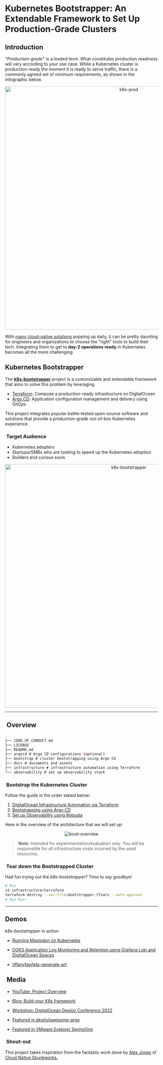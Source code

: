 # Kubernetes Bootstrapper: An Extendable Framework to Set Up Production-Grade Clusters

## Introduction

"*Production-grade*" is a loaded term. What constitutes production readiness will vary according to your use case. While a Kubernetes cluster is production-ready the moment it is ready to serve traffic, there is a commonly agreed set of minimum requirements, as shown in the infographic below.

<p align="center">
<img src="./docs/assets/pionative.png" alt="k8s-prod" width=800>
</p>

With [many cloud-native solutions](https://landscape.cncf.io/) popping up daily, it can be pretty daunting for engineers and organizations to choose the "right" tools to build their tech. Integrating them to get to **day-2 operations ready** in Kubernetes becomes all the more challenging.

## Kubernetes Bootstrapper

The [**k8s-bootstrapper**](https://github.com/hivenetes/k8s-bootstrapper) project is a customizable and extendable framework that aims to solve this problem by leveraging

- [Terraform](https://www.terraform.io/): Compose a production-ready infrastructure on DigitalOcean
- [Argo CD](https://argo-cd.readthedocs.io/en/stable/): Application configuration management and delivery using GitOps

This project integrates popular battle-tested open-source software and solutions that provide a production-grade out-of-box Kubernetes experience.

###  Target Audience

- Kubernetes adopters
- Startups/SMBs who are looking to speed up the Kubernetes adoption
- Builders and curious souls

<p align="center">
<img src="./docs/assets/k8s-bootstrapper.png" alt="k8s-bootstrapper" width=800>
</p>

----

##  Overview

```bash
.
├── CODE_OF_CONDUCT.md
├── LICENSE
├── README.md 
├── argocd # Argo CD configurations (optional)
├── bootstrap # cluster bootstrapping using Argo CD
├── docs # documents and assets
├── infrastructure # infrastructure automation using Terraform
└── observability # set up observability stack 
```

###  Bootstrap the Kubernetes Cluster

Follow the guide in the order stated below:

1. [DigitalOcean Infrastructure Automation via Terraform](./infrastructure/terraform/README.md)
2. [Bootstrapping using Argo CD](./bootstrap/README.md)
3. [Set up Observability using Robusta](./observability/README.md)

Here is the overview of the architecture that we will set up:

<p align="center">
<img src="./docs/assets/bootstrapper-overview.png" alt="boot-overview">
</p>

> **Note**:
Intended for experimentation/evaluation only.
You will be responsible for all infrastructure costs incurred by the used resources.

###  Tear down the Bootstrapped Cluster

Had fun trying out the *k8s-bootstrapper*? Time to say goodbye!

```bash
# Run
cd infrastructure/terraform
terraform destroy --var-file=bootstrapper.tfvars --auto-approve
# Bye Bye!
```

----

## Demos

*k8s-bootstrapper* in action

- [Running Mastodon on Kubernetes](https://github.com/digitalocean/mastodon-on-kubernetes)
- [DOKS Application Log Monitoring and Retention using Grafana Loki and DigitalOcean Spaces](https://github.com/hivenetes/k8s-bootstrapper/tree/loki-spaces-demo/demo/loki-spaces)

- [tiffanyfay/lets-generate-art](https://github.com/tiffanyfay/lets-generate-art)

##  Media

- [YouTube: Project Overview](https://www.youtube.com/watch?v=p_4Qj3z6EDQ)
- [Blog: Build your K8s framework](https://thecloudodyssey.com/build-your-own-kubernetes-framework)
- [Workshop: DigitalOcean Deploy Conference 2022](https://youtu.be/PfoB2e95VjQ)
- [Featured in akuity/awesome-argo](https://github.com/akuity/awesome-argo#ecosystem-projects)

- [Featured in VMware Explore/ SpringOne](https://x.com/tiffanyfayj/status/1828777854995505492)

###  Shout-out

This project takes inspiration from the fantastic work done by [Alex Jones](https://twitter.com/AlexJonesax) of [Cloud Native Skunkworks.](https://www.cloudnativeskunkworks.io/)
